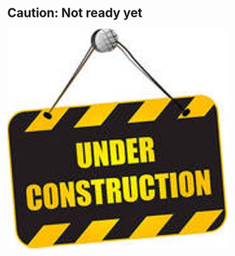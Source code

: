 # Caution: Not ready yet

<img src="https://raw.githubusercontent.com/voger/qxgraphql/master/images/uc.jpg?sanitize=true&raw=true" />
